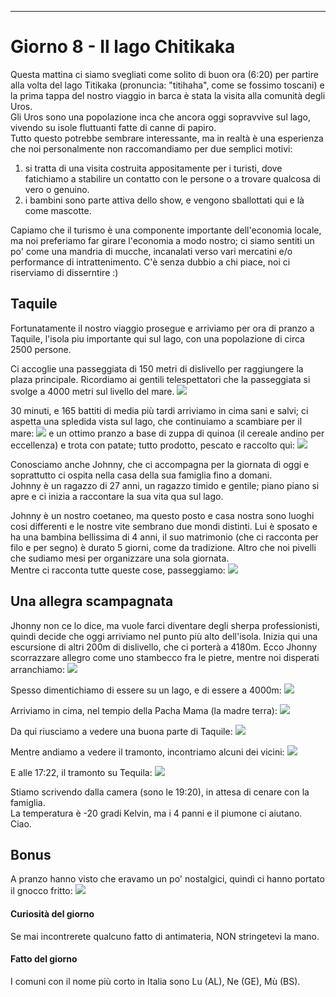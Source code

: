 ---
# Giorno 8 - Il lago Chitikaka
Questa mattina ci siamo svegliati come solito di buon ora (6:20) per partire alla volta del lago Titikaka (pronuncia: "titihaha", come se fossimo toscani) e la prima tappa del nostro viaggio in barca è stata la visita alla comunità degli Uros. <br/>
Gli Uros sono una popolazione inca che ancora oggi sopravvive sul lago, vivendo su isole fluttuanti fatte di canne di papiro.<br/>
Tutto questo potrebbe sembrare interessante, ma in realtà è una esperienza che noi personalmente non raccomandiamo per due semplici motivi: 
1. si tratta di una visita costruita appositamente per i turisti, dove fatichiamo a stabilire un contatto con le persone o a trovare qualcosa di vero o genuino. 
2. i bambini sono parte attiva dello show, e vengono sballottati qui e là come mascotte.

Capiamo che il turismo è una componente importante dell'economia locale, ma noi preferiamo far girare l'economia a modo nostro; ci siamo sentiti un po' come una mandria di mucche, incanalati verso vari mercatini e/o performance di intrattenimento. C'è senza dubbio a chi piace, noi ci riserviamo di disserntire :)

## Taquile
Fortunatamente il nostro viaggio prosegue e arriviamo per ora di pranzo a Taquile, l'isola piu importante qui sul lago, con una popolazione di circa 2500 persone. 

Ci accoglie una passeggiata di 150 metri di dislivello per raggiungere la plaza principale. Ricordiamo ai gentili telespettatori che la passeggiata si svolge a 4000 metri sul livello del mare. 
![](../photos/blog/8/IMG_9847.webp)

30 minuti, e 165 battiti di media più tardi arriviamo in cima sani e salvi; ci aspetta una spledida vista sul lago, che continuiamo a scambiare per il mare:
![](../photos/blog/8/IMG_9865.webp)
e un ottimo pranzo a base di zuppa di quinoa (il cereale andino per eccellenza) e trota con patate; tutto prodotto, pescato e raccolto qui:
![](../photos/blog/8/IMG_9862.webp)

Conosciamo anche Johnny, che ci accompagna per la giornata di oggi e soprattutto ci ospita nella casa della sua famiglia fino a domani.<br/> Johnny è un ragazzo di 27 anni, un ragazzo timido e gentile; piano piano si apre e ci inizia a raccontare la sua vita qua sul lago.<br/> 

Johnny è un nostro coetaneo, ma questo posto e casa nostra sono luoghi cosi differenti e le nostre vite sembrano due mondi distinti. 
Lui è sposato e ha una bambina bellissima di 4 anni, il suo matrimonio (che ci racconta per filo e per segno) è durato 5 giorni, come da tradizione. Altro che noi pivelli che sudiamo mesi per organizzare una sola giornata.<br/>
Mentre ci racconta tutte queste cose, passeggiamo:
![](../photos/blog/8/IMG_9871.webp)

## Una allegra scampagnata
Jhonny non ce lo dice, ma vuole farci diventare degli sherpa professionisti, quindi decide che oggi arriviamo nel punto più alto dell'isola. Inizia qui una escursione di altri 200m di dislivello, che ci porterà a 4180m.
Ecco Jhonny scorrazzare allegro come uno stambecco fra le pietre, mentre noi disperati arranchiamo:
![](../photos/blog/8/IMG_9881.webp)

Spesso dimentichiamo di essere su un lago, e di essere a 4000m:
![](../photos/blog/8/IMG_9897.webp)

Arriviamo in cima, nel tempio della Pacha Mama (la madre terra):
![](../photos/blog/8/IMG_9896.webp)

Da qui riusciamo a vedere una buona parte di Taquile:
![](../photos/blog/8/IMG_9915.webp)

Mentre andiamo a vedere il tramonto, incontriamo alcuni dei vicini:
![](../photos/blog/8/IMG_9918.webp)

E alle 17:22, il tramonto su Tequila:
![](../photos/blog/8/IMG_9943.webp)

Stiamo scrivendo dalla camera (sono le 19:20), in attesa di cenare con la famiglia. <br/>
La temperatura è -20 gradi Kelvin, ma i 4 panni e il piumone ci aiutano.<br/>
Ciao.

## Bonus
A pranzo hanno visto che eravamo un po' nostalgici, quindi ci hanno portato il gnocco fritto:
![](../photos/blog/8/IMG_9853.webp)

#### Curiosità del giorno
Se mai incontrerete qualcuno fatto di antimateria, NON stringetevi la mano.
#### Fatto del giorno
I comuni con il nome più corto in Italia sono Lu (AL), Ne (GE), Mù (BS).












